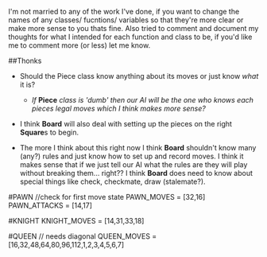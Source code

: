 I'm not married to any of the work I've done, if you want to change the names of any classes/ fucntions/ variables so that they're more clear or make more sense to you thats fine. Also tried to comment and document my thoughts for what I intended for each function and class to be, if you'd like me to comment more (or less) let me know.


##Thonks


- Should the Piece class know anything about its moves or just know *what* it is?
    - *If* **Piece** *class is 'dumb' then our AI will be the one who knows each pieces legal moves which I think makes more sense?*

- I think **Board** will also deal with setting up the pieces on the right **Square**s to begin.
- The more I think about this right now I think **Board** shouldn't know many (any?) rules and just know how to set up and record moves. I think it makes sense that if we just tell our AI what the rules are they will play without breaking them... right?? I think **Board** does need to know about special things like check, checkmate, draw (stalemate?).


#PAWN
//check for first move state
PAWN_MOVES = [32,16]
PAWN_ATTACKS = [14,17]

#KNIGHT
KNIGHT_MOVES = [14,31,33,18]

#QUEEN
// needs diagonal
QUEEN_MOVES = [16,32,48,64,80,96,112,1,2,3,4,5,6,7]
